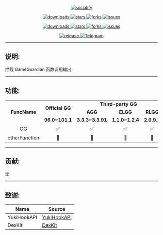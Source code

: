 <p align="center">
    <a href="https://github.com/HdShare/HookGG">
        <img src="https://socialify.git.ci/HdShare/HookGG/image?description=1&font=Rokkitt&language=1&name=1&owner=1&theme=Auto" alt="socialify"/>
    </a>
</p>

<p align="center">
    <a href="https://github.com/HdShare/HookGG/releases">
        <img src="https://img.shields.io/github/downloads/HdShare/HookGG/total?style=flat-square&label=GithubRepo&labelColor=1b1f23&color=eeeeee" alt="downloads">
    </a>
    <a href="https://github.com/HdShare/HookGG/stargazers">
        <img src="https://img.shields.io/github/stars/HdShare/HookGG?style=flat-square&label=Stars&labelColor=1b1f23&color=dfb317" alt="stars">
    </a>
    <a href="https://github.com/HdShare/HookGG/network/members">
        <img src="https://img.shields.io/github/forks/HdShare/HookGG?style=flat-square&label=Forks&labelColor=1b1f23&color=97ca00" alt="forks">
    </a>
    <a href="https://github.com/HdShare/HookGG/issues">
        <img src="https://img.shields.io/github/issues/HdShare/HookGG?style=flat-square&label=Issues&labelColor=1b1f23&color=007ec6" alt="issues">
    </a>
</p>

<p align="center">
    <a href="https://github.com/Xposed-Modules-Repo/me.hd.hookgg/releases">
        <img src="https://img.shields.io/github/downloads/Xposed-Modules-Repo/me.hd.hookgg/total?style=flat-square&label=LSPosedRepo&labelColor=f48fb1&color=eeeeee" alt="downloads">
    </a>
    <a href="https://github.com/Xposed-Modules-Repo/me.hd.hookgg/stargazers">
        <img src="https://img.shields.io/github/stars/Xposed-Modules-Repo/me.hd.hookgg?style=flat-square&label=Stars&labelColor=f48fb1&color=dfb317" alt="stars">
    </a>
    <a href="https://github.com/Xposed-Modules-Repo/me.hd.hookgg/network/members">
        <img src="https://img.shields.io/github/forks/Xposed-Modules-Repo/me.hd.hookgg?style=flat-square&label=Forks&labelColor=f48fb1&color=97ca00" alt="forks">
    </a>
    <a href="https://github.com/Xposed-Modules-Repo/me.hd.hookgg/issues">
        <img src="https://img.shields.io/github/issues/Xposed-Modules-Repo/me.hd.hookgg?style=flat-square&label=Issues&labelColor=f48fb1&color=007ec6" alt="issues">
    </a>
</p>

<p align="center">
    <a href="https://github.com/HdShare/HookGG/releases/latest">
        <img src="https://img.shields.io/github/v/release/HdShare/HookGG?style=flat-square&label=Release&labelColor=8b00c5&color=c8c8c8" alt="release">
    </a>
    <a href="https://t.me/Hd_HookGG_Chat">
        <img src="https://img.shields.io/static/v1?style=flat-square&label=Telegram&labelColor=01bfaf&message=Chat&color=099fdf" alt="Telegram">
    </a>
</p>

---

## 说明:

拦截 GameGuardian 函数调用输出

---

## 功能:

<table>
    <tr>
        <td rowspan="3" colspan="1" align="center"><b>FuncName</b></td>
        <td rowspan="2" colspan="1" align="center"><b>Official GG</b></td>
        <td rowspan="1" colspan="3" align="center"><b>Third-party GG</b></td>
        <td rowspan="1" colspan="1" align="center"><b>Other</b></td>
    </tr>
    <tr>
        <td colspan="1" align="center"><b>AGG</b></td>
        <td colspan="1" align="center"><b>ELGG</b></td>
        <td colspan="1" align="center"><b>RLGG</b></td>
        <td colspan="1" align="center"><b>Unknown</b></td>
    </tr>
    <tr>
        <td align="center"><b>96.0~101.1</b></td>
        <td align="center"><b>3.3.3~3.3.91</b></td>
        <td align="center"><b>1.1.0~1.2.4</b></td>
        <td align="center"><b>2.0.9.2</b></td>
        <td align="center"><b>Unknown</b></td>
    </tr>
    <tr>
        <td align="center">GG</td>
        <td align="center">✅</td>
        <td align="center">✅</td>
        <td align="center">✅</td>
        <td align="center">✅</td>
        <td align="center">❓</td>
    </tr>
    <tr>
        <td align="center">otherFunction</td>
        <td align="center">🚫</td>
        <td align="center">🚫</td>
        <td align="center">🚫</td>
        <td align="center">🚫</td>
        <td align="center">🚫</td>
    </tr>
</table>

---

## 贡献:

无

---

## 致谢:

| Name        | Source                                                    |
|-------------|-----------------------------------------------------------|
| YukiHookAPI | [YukiHookAPI](https://github.com/HighCapable/YukiHookAPI) |
| DexKit      | [DexKit](https://github.com/LuckyPray/DexKit)             |

